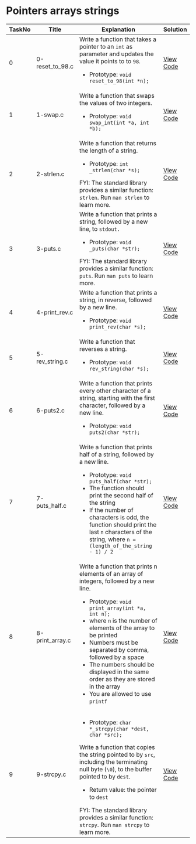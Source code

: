 <h1> Pointers arrays strings </h1>

| TaskNo | Title | Explanation | Solution |
|--------|-------|-------|-------|
| 0 | 0-reset_to_98.c | Write a function that takes a pointer to an `int` as parameter and updates the value it points to to `98`. <ul><li> Prototype: `void reset_to_98(int *n);` </li></ul> | <a href = "https://github.com/Gtindi/alx-low_level_programming/blob/main/0x05-pointers_arrays_strings/0-reset_to_98.c"> View Code </a> |
| 1 | 1-swap.c | Write a function that swaps the values of two integers. <ul><li> Prototype: `void swap_int(int *a, int *b);` </li></ul> | <a href = "https://github.com/Gtindi/alx-low_level_programming/blob/main/0x05-pointers_arrays_strings/1-swap.c"> View Code </a> |
| 2 | 2-strlen.c | Write a function that returns the length of a string. <ul><li> Prototype: `int _strlen(char *s);` </li></ul> FYI: The standard library provides a similar function: `strlen`. Run `man strlen` to learn more. | <a href = "https://github.com/Gtindi/alx-low_level_programming/blob/main/0x05-pointers_arrays_strings/2-strlen.c"> View Code </a> |
| 3 | 3-puts.c | Write a function that prints a string, followed by a new line, to `stdout.` <ul><li> Prototype: `void _puts(char *str);` </li></ul> FYI: The standard library provides a similar function: `puts`. Run `man puts` to learn more. | <a href = "https://github.com/Gtindi/alx-low_level_programming/blob/main/0x05-pointers_arrays_strings/3-puts.c"> View Code </a> |
| 4 | 4-print_rev.c | Write a function that prints a string, in reverse, followed by a new line. <ul><li> Prototype: `void print_rev(char *s);` </li></ul> | <a href = "https://github.com/Gtindi/alx-low_level_programming/blob/main/0x05-pointers_arrays_strings/4-print_rev.c"> View Code </a> | 
| 5 | 5-rev_string.c | Write a function that reverses a string. <ul><li> Prototype: `void rev_string(char *s);` </li></ul> | <a href = "https://github.com/Gtindi/alx-low_level_programming/blob/main/0x05-pointers_arrays_strings/5-rev_string.c"> View Code </a> |
| 6 | 6-puts2.c | Write a function that prints every other character of a string, starting with the first character, followed by a new line. <ul><li> Prototype: `void puts2(char *str);` </li></ul> | <a href = "https://github.com/Gtindi/alx-low_level_programming/blob/main/0x05-pointers_arrays_strings/6-puts2.c"> View Code </a> |
| 7 | 7-puts_half.c | Write a function that prints half of a string, followed by a new line. <ul><li> Prototype: `void puts_half(char *str);` </li><li> The function should print the second half of the string </li><li> If the number of characters is odd, the function should print the last `n` characters of the string, where `n = (length_of_the_string - 1) / 2` </li></ul> | <a href = "https://github.com/Gtindi/alx-low_level_programming/blob/main/0x05-pointers_arrays_strings/7-puts_half.c"> View Code </a> |
| 8 | 8-print_array.c | Write a function that prints n elements of an array of integers, followed by a new line. <ul><li> Prototype: `void print_array(int *a, int n);` </li><li> where `n` is the number of elements of the array to be printed </li><li> Numbers must be separated by comma, followed by a space </li><li> The numbers should be displayed in the same order as they are stored in the array </li><li> You are allowed to use `printf` </li></ul> | <a href = "https://github.com/Gtindi/alx-low_level_programming/blob/main/0x05-pointers_arrays_strings/8-print_array.c"> View Code </a> |
| 9 | 9-strcpy.c | <ul><li> Prototype: `char *_strcpy(char *dest, char *src);` </li></ul> Write a function that copies the string pointed to by `src`, including the terminating null byte (`\0`), to the buffer pointed to by `dest`. <ul><li> Return value: the pointer to `dest` </li></ul> FYI: The standard library provides a similar function: `strcpy`. Run `man strcpy` to learn more.| <a href = "https://github.com/Gtindi/alx-low_level_programming/blob/main/0x05-pointers_arrays_strings/9-strcpy.c"> View Code </a> |